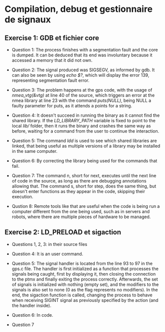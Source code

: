 # Compilation, debug et gestionnaire de signaux

## Exercise 1: GDB et fichier core

* Question 1: The process finishes with a segmentation fault and the core is dumped. It can be deduced that its end was involuntary because it accessed a memory that it did not own.

* Question 2: The signal produced was SIGSEGV, as informed by gdb. It can also be seen by using *echo $?*, which will display the error 139, representing segmentation fault error.

* Question 3: The problem happens at the gps code, with the usage of *nmea_vtg(&vtg)* at line 40 of the source, which triggers an error at the nmea library at line 23 with the command *puts(NULL)*, being NULL a faulty parameter for puts, as it attends a points for a string.

* Question 4: It doesn't succeed in running the binary as it cannot find the shared library. If the *LD_LIBRARY_PATH* variable is fixed to point to the local *lib/* folder, then it runs the binary and crashes the same way as before, waiting for a command from the user to continue the interaction.

* Question 5: The command *ldd* is used to see which shared libraries are linked, that being useful as multiple versions of a library may be installed in the same computer.

* Question 6: By correcting the library being used for the commands that fail.

* Question 7: The command n, short for next, executes until the next line of code in the source, as long as there are debugging annotations allowing that. The command s, short for step, does the same thing, but doesn't enter functions as they appear in the code, skipping their execution.

* Qustion 8: Remote tools like that are useful when the code is being run a computer different from the one being used, such as in servers and robots, where there are multiple pieces of hardware to be managed.


## Exercise 2: LD_PRELOAD et sigaction

* Questions 1, 2, 3: in their source files

* Question 4: It is an user command.

* Question 5: The signal handler is located from the line 93 to 97 in the gps.c file. The handler is first initialized as a function that processes the signals being caught, first by displaying it, then closing the connection to the ptmx and finally exiting the process correctly. Afterwards, the set of signals is initialized with nothing (empty set), and the modifiers to the signals is also set to none (0 as the flag represents no modifiers). In the end, the sigaction function is called, changing the process to behave when receiving SIGINT signal as previously specified by the action (and the handler inside).

* Question 6: In code.

* Question 7



